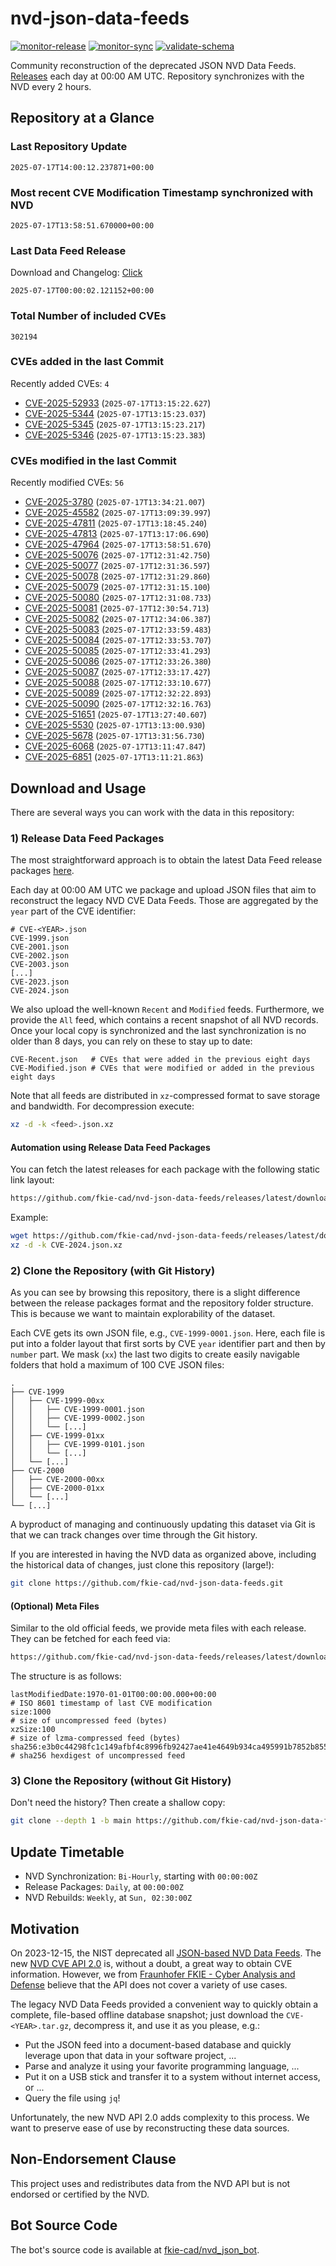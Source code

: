 # nvd-json-data-feeds

[![monitor-release](https://github.com/fkie-cad/nvd-json-data-feeds/actions/workflows/monitor_release.yml/badge.svg)](https://github.com/fkie-cad/nvd-json-data-feeds/actions/workflows/monitor_release.yml)
[![monitor-sync](https://github.com/fkie-cad/nvd-json-data-feeds/actions/workflows/monitor_sync.yml/badge.svg)](https://github.com/fkie-cad/nvd-json-data-feeds/actions/workflows/monitor_sync.yml)
[![validate-schema](https://github.com/fkie-cad/nvd-json-data-feeds/actions/workflows/validate_schema.yml/badge.svg)](https://github.com/fkie-cad/nvd-json-data-feeds/actions/workflows/validate_schema.yml)

Community reconstruction of the deprecated JSON NVD Data Feeds.
[Releases](https://github.com/fkie-cad/nvd-json-data-feeds/releases/latest) each day at 00:00 AM UTC.
Repository synchronizes with the NVD every 2 hours.

## Repository at a Glance

### Last Repository Update

```plain
2025-07-17T14:00:12.237871+00:00
```

### Most recent CVE Modification Timestamp synchronized with NVD

```plain
2025-07-17T13:58:51.670000+00:00
```

### Last Data Feed Release

Download and Changelog: [Click](https://github.com/fkie-cad/nvd-json-data-feeds/releases/latest)

```plain
2025-07-17T00:00:02.121152+00:00
```

### Total Number of included CVEs

```plain
302194
```

### CVEs added in the last Commit

Recently added CVEs: `4`

- [CVE-2025-52933](CVE-2025/CVE-2025-529xx/CVE-2025-52933.json) (`2025-07-17T13:15:22.627`)
- [CVE-2025-5344](CVE-2025/CVE-2025-53xx/CVE-2025-5344.json) (`2025-07-17T13:15:23.037`)
- [CVE-2025-5345](CVE-2025/CVE-2025-53xx/CVE-2025-5345.json) (`2025-07-17T13:15:23.217`)
- [CVE-2025-5346](CVE-2025/CVE-2025-53xx/CVE-2025-5346.json) (`2025-07-17T13:15:23.383`)


### CVEs modified in the last Commit

Recently modified CVEs: `56`

- [CVE-2025-3780](CVE-2025/CVE-2025-37xx/CVE-2025-3780.json) (`2025-07-17T13:34:21.007`)
- [CVE-2025-45582](CVE-2025/CVE-2025-455xx/CVE-2025-45582.json) (`2025-07-17T13:09:39.997`)
- [CVE-2025-47811](CVE-2025/CVE-2025-478xx/CVE-2025-47811.json) (`2025-07-17T13:18:45.240`)
- [CVE-2025-47813](CVE-2025/CVE-2025-478xx/CVE-2025-47813.json) (`2025-07-17T13:17:06.690`)
- [CVE-2025-47964](CVE-2025/CVE-2025-479xx/CVE-2025-47964.json) (`2025-07-17T13:58:51.670`)
- [CVE-2025-50076](CVE-2025/CVE-2025-500xx/CVE-2025-50076.json) (`2025-07-17T12:31:42.750`)
- [CVE-2025-50077](CVE-2025/CVE-2025-500xx/CVE-2025-50077.json) (`2025-07-17T12:31:36.597`)
- [CVE-2025-50078](CVE-2025/CVE-2025-500xx/CVE-2025-50078.json) (`2025-07-17T12:31:29.860`)
- [CVE-2025-50079](CVE-2025/CVE-2025-500xx/CVE-2025-50079.json) (`2025-07-17T12:31:15.100`)
- [CVE-2025-50080](CVE-2025/CVE-2025-500xx/CVE-2025-50080.json) (`2025-07-17T12:31:08.733`)
- [CVE-2025-50081](CVE-2025/CVE-2025-500xx/CVE-2025-50081.json) (`2025-07-17T12:30:54.713`)
- [CVE-2025-50082](CVE-2025/CVE-2025-500xx/CVE-2025-50082.json) (`2025-07-17T12:34:06.387`)
- [CVE-2025-50083](CVE-2025/CVE-2025-500xx/CVE-2025-50083.json) (`2025-07-17T12:33:59.483`)
- [CVE-2025-50084](CVE-2025/CVE-2025-500xx/CVE-2025-50084.json) (`2025-07-17T12:33:53.707`)
- [CVE-2025-50085](CVE-2025/CVE-2025-500xx/CVE-2025-50085.json) (`2025-07-17T12:33:41.293`)
- [CVE-2025-50086](CVE-2025/CVE-2025-500xx/CVE-2025-50086.json) (`2025-07-17T12:33:26.380`)
- [CVE-2025-50087](CVE-2025/CVE-2025-500xx/CVE-2025-50087.json) (`2025-07-17T12:33:17.427`)
- [CVE-2025-50088](CVE-2025/CVE-2025-500xx/CVE-2025-50088.json) (`2025-07-17T12:33:10.677`)
- [CVE-2025-50089](CVE-2025/CVE-2025-500xx/CVE-2025-50089.json) (`2025-07-17T12:32:22.893`)
- [CVE-2025-50090](CVE-2025/CVE-2025-500xx/CVE-2025-50090.json) (`2025-07-17T12:32:16.763`)
- [CVE-2025-51651](CVE-2025/CVE-2025-516xx/CVE-2025-51651.json) (`2025-07-17T13:27:40.607`)
- [CVE-2025-5530](CVE-2025/CVE-2025-55xx/CVE-2025-5530.json) (`2025-07-17T13:13:00.930`)
- [CVE-2025-5678](CVE-2025/CVE-2025-56xx/CVE-2025-5678.json) (`2025-07-17T13:31:56.730`)
- [CVE-2025-6068](CVE-2025/CVE-2025-60xx/CVE-2025-6068.json) (`2025-07-17T13:11:47.847`)
- [CVE-2025-6851](CVE-2025/CVE-2025-68xx/CVE-2025-6851.json) (`2025-07-17T13:11:21.863`)


## Download and Usage

There are several ways you can work with the data in this repository:

### 1) Release Data Feed Packages

The most straightforward approach is to obtain the latest Data Feed release packages [here](https://github.com/fkie-cad/nvd-json-data-feeds/releases/latest).

Each day at 00:00 AM UTC we package and upload JSON files that aim to reconstruct the legacy NVD CVE Data Feeds.
Those are aggregated by the `year` part of the CVE identifier:

```
# CVE-<YEAR>.json
CVE-1999.json
CVE-2001.json
CVE-2002.json
CVE-2003.json
[...]
CVE-2023.json
CVE-2024.json
```

We also upload the well-known `Recent` and `Modified` feeds.
Furthermore, we provide the `All` feed, which contains a recent snapshot of all NVD records.
Once your local copy is synchronized and the last synchronization is no older than 8 days, you can rely on these to stay up to date:

```plain
CVE-Recent.json   # CVEs that were added in the previous eight days
CVE-Modified.json # CVEs that were modified or added in the previous eight days
```

Note that all feeds are distributed in `xz`-compressed format to save storage and bandwidth.
For decompression execute:

```sh
xz -d -k <feed>.json.xz
```

#### Automation using Release Data Feed Packages

You can fetch the latest releases for each package with the following static link layout:

```sh
https://github.com/fkie-cad/nvd-json-data-feeds/releases/latest/download/CVE-<YEAR>.json.xz
```

Example:

```sh
wget https://github.com/fkie-cad/nvd-json-data-feeds/releases/latest/download/CVE-2024.json.xz
xz -d -k CVE-2024.json.xz
```

### 2) Clone the Repository (with Git History)

As you can see by browsing this repository, there is a slight difference between the release packages format and the repository folder structure.
This is because we want to maintain explorability of the dataset.

Each CVE gets its own JSON file, e.g., `CVE-1999-0001.json`.
Here, each file is put into a folder layout that first sorts by CVE `year` identifier part and then by `number` part.
We mask (`xx`) the last two digits to create easily navigable folders that hold a maximum of 100 CVE JSON files:

```plain
.
├── CVE-1999
│   ├── CVE-1999-00xx
│   │   ├── CVE-1999-0001.json
│   │   ├── CVE-1999-0002.json
│   │   └── [...]
│   ├── CVE-1999-01xx
│   │   ├── CVE-1999-0101.json
│   │   └── [...]
│   └── [...]
├── CVE-2000
│   ├── CVE-2000-00xx
│   ├── CVE-2000-01xx
│   └── [...]
└── [...]
```

A byproduct of managing and continuously updating this dataset via Git is that we can track changes over time through the Git history.

If you are interested in having the NVD data as organized above, including the historical data of changes, just clone this repository (large!):

```sh
git clone https://github.com/fkie-cad/nvd-json-data-feeds.git
```

#### (Optional) Meta Files

Similar to the old official feeds, we provide meta files with each release. They can be fetched for each feed via:

```sh
https://github.com/fkie-cad/nvd-json-data-feeds/releases/latest/download/CVE-<YEAR>.meta
```

The structure is as follows:

```plain
lastModifiedDate:1970-01-01T00:00:00.000+00:00                          # ISO 8601 timestamp of last CVE modification
size:1000                                                               # size of uncompressed feed (bytes)
xzSize:100                                                              # size of lzma-compressed feed (bytes)
sha256:e3b0c44298fc1c149afbf4c8996fb92427ae41e4649b934ca495991b7852b855 # sha256 hexdigest of uncompressed feed
```

### 3) Clone the Repository (without Git History)

Don't need the history? Then create a shallow copy:

```sh
git clone --depth 1 -b main https://github.com/fkie-cad/nvd-json-data-feeds.git
```


## Update Timetable

* NVD Synchronization: `Bi-Hourly`, starting with `00:00:00Z`
* Release Packages: `Daily`, at `00:00:00Z`
* NVD Rebuilds: `Weekly`, at `Sun, 02:30:00Z`


## Motivation

On 2023-12-15, the NIST deprecated all [JSON-based NVD Data Feeds](https://nvd.nist.gov/vuln/data-feeds#divRetirementBanner-1).
The new [NVD CVE API 2.0](https://nvd.nist.gov/developers/vulnerabilities) is, without a doubt, a great way to obtain CVE information.
However, we from [Fraunhofer FKIE - Cyber Analysis and Defense](https://www.fkie.fraunhofer.de/en/departments/cad.html) believe that the API does not cover a variety of use cases.

The legacy NVD Data Feeds provided a convenient way to quickly obtain a complete, file-based offline database snapshot; just download the `CVE-<YEAR>.tar.gz`, decompress it, and use it as you please, e.g.:

- Put the JSON feed into a document-based database and quickly leverage upon that data in your software project, ...
- Parse and analyze it using your favorite programming language, ...
- Put it on a USB stick and transfer it to a system without internet access, or ...
- Query the file using `jq`!

Unfortunately, the new NVD API 2.0 adds complexity to this process.
We want to preserve ease of use by reconstructing these data sources.

## Non-Endorsement Clause

This project uses and redistributes data from the NVD API but is not endorsed or certified by the NVD.

## Bot Source Code

The bot's source code is available at [fkie-cad/nvd\_json\_bot](https://github.com/fkie-cad/nvd_json_bot).